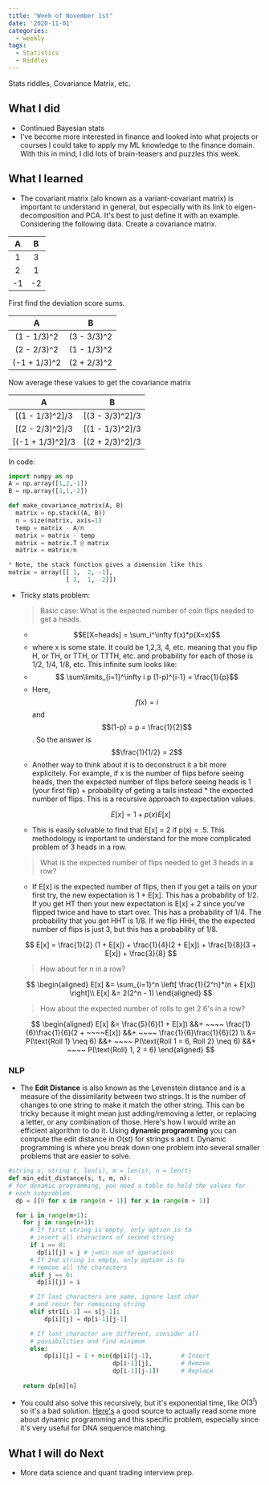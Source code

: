 ```yaml
---
title: "Week of November 1st"
date: '2020-11-01'
categories:
  - weekly
tags:
  - Statistics
  - Riddles
---
```


Stats riddles, Covariance Matrix, etc.

## What I did

- Continued Bayesian stats
- I've become more interested in finance and looked into what projects or courses I could take to apply my ML knowledge to the finance domain. With this in mind, I did lots of brain-teasers and puzzles this week.

## What I learned

- The covariant matrix (alo known as a variant-covariant matrix) is important to understand in general, but especially with its link to eigen-decomposition and PCA. It's best to just define it with an example. Considering the following data. Create a covariance matrix.

|  A |  B |
|:--:|:--:|
| 1  | 3  |
| 2  | 1  |
| -1 | -2 |

First find the deviation score sums.

|  A |  B |
|:--:|:--:|
|(1 - 1/3)^2  |(3 - 3/3)^2  |
|(2 - 2/3)^2  |(1 - 1/3)^2  |
|(-1 + 1/3)^2 |(2 + 2/3)^2  |

Now average these values to get the covariance matrix

|  A |  B |
|:--:|:--:|
|[(1 - 1/3)^2]/3  |[(3 - 3/3)^2]/3  |
|[(2 - 2/3)^2]/3  |[(1 - 1/3)^2]/3  |
|[(-1 + 1/3)^2]/3 |[(2 + 2/3)^2]/3  |

In code:
```python
import numpy as np
A = np.array([1,2,-1])
B = np.array([3,1,-2])

def make_covariance_matrix(A, B)
  matrix = np.stack((A, B))
  n = size(matrix, axis=1)
  temp = matrix - A/n
  matrix = matrix - temp
  matrix = matrix.T @ matrix
  matrix = matrix/n

* Note, the stack function gives a dimension like this 
matrix = array([[ 1,  2, -1],
                [ 3,  1, -2]])
```

- Tricky stats problem:
  > Basic case: What is the expected number of coin flips needed to get a heads.

  - $$E[X=heads] = \sum_i^\infty f(x)*p(X=x)$$ 
  - where x is some state. It could be 1,2,3, 4, etc. meaning that you flip H, or TH, or TTH, or TTTH, etc. and probability for each of those is 1/2, 1/4, 1/8, etc. This infinite sum looks like:
  - $$ \sum\limits_{i=1}^\infty i p (1-p)^{i-1} = \frac{1}{p}$$
  - Here, $$f(x)=i$$ and $$(1-p) = p = \frac{1}{2}$$. So the answer is $$\frac{1}{1/2} = 2$$
  - Another way to think about it is to deconstruct it a bit more explicitely. For example, if x is the number of flips before seeing heads, then the expected number of flips before seeing heads is 1 (your first flip) + probability of geting a tails instead * the expected number of flips. This is a recursive approach to expectation values.

  $$
  E[x] = 1 + p(x)E[x]
  $$

  - This is easily solvable to find that E[x] = 2 if p(x) = .5. This methodology is important to understand for the more complicated problem of 3 heads in a row.

  > What is the expected number of flips needed to get 3 heads in a row?

  - If E[x] is the expected number of flips, then if you get a tails on your first try, the new expectation is 1 + E[x]. This has a probability of 1/2. If you get HT then your new expectation is E[x] + 2 since you've flipped twice and have to start over. This has a probability of 1/4. The probability that you get HHT is 1/8. If we flip HHH, the the expected number of flips is just 3, but this has a probability of 1/8.

  $$
  E[x] = \frac{1}{2} (1 + E[x]) + \frac{1}{4}(2 + E[x]) + \frac{1}{8}(3 + E[x]) + \frac{3}{8}
  $$
  
  > How about for n in a row?

  $$
  \begin{aligned}
    E[x] &= \sum_{i=1}^n \left[ \frac{1}{2^n}*(n + E[x]) \right]\\
    E[x] &= 2(2^n - 1)
  \end{aligned}
  $$

  > How about the expected number of rolls to get 2 6's in a row?

  $$
  \begin{aligned}
  E[x] &= \frac{5}{6}(1 + E[x]) &&+ ~~~~ \frac{1}{6}\frac{1}{6}(2 + ~~~~E[x]) &&+ ~~~~ \frac{1}{6}\frac{1}{6}(2) \\
       &= P(\text{Roll 1} \neq 6) &&+ ~~~~ P(\text{Roll 1 = 6, Roll 2} \neq 6) &&+ ~~~~ P(\text{Roll} 1, 2 = 6)
  \end{aligned}
  $$

### NLP

- The **Edit Distance** is also known as the Levenstein distance and is a measure of the dissimilarity between two strings. It is the number of changes to one string to make it match the other string. This can be tricky because it might mean just adding/removing a letter, or replacing a letter, or any combination of those. Here's how I would write an efficient algorithm to do it. Using **dynamic programming** you can compute the edit distance in $O(st)$ for strings s and t. Dynamic programming is where you break down one problem into several smaller problems that are easier to solve.

```python
#string s, string t, len(s), m = len(s), n = len(t)
def min_edit_distance(s, t, m, n):
# for dynamic programming, you need a table to hold the values for
# each subproblem.
  dp = [[0 for x in range(n + 1)] for x in range(m + 1)]

  for i in range(m+1):
    for j in range(n+1):
      # If first string is empty, only option is to 
      # insert all characters of second string
      if i == 0:
        dp[i][j] = j # j=min num of operations
      # If 2nd string is empty, only option is to
      # remove all the characters
      elif j == 0:
        dp[i][j] = i

      # If last characters are same, ignore last char
      # and recur for remaining string
      elif str1[i-1] == s[j-1]:
          dp[i][j] = dp[i-1][j-1]

      # If last character are different, consider all
      # possibilities and find minimum
      else:
          dp[i][j] = 1 + min(dp[i][j-1],        # Insert
                             dp[i-1][j],        # Remove
                             dp[i-1][j-1])      # Replace
  
    return dp[m][n]


```

- You could also solve this recursively, but it's exponential time, like $O(3^t)$ so it's a bad solution. [Here's](https://web.stanford.edu/class/cs124/lec/med.pdf) a good source to actually read some more about dynamic programming and this specific problem, especially since it's very useful for DNA sequence matching.

## What I will do Next

- More data science and quant trading interview prep.
